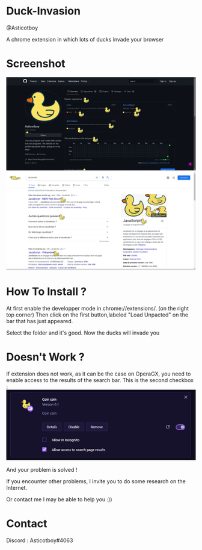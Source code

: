 # Duck-Invasion
@Asticotboy

A chrome extension in which lots of ducks invade your browser

# Screenshot

![coin](https://github.com/Asticotboy/duck-invasion/blob/main/images/screenshot.png)
![coin](https://github.com/Asticotboy/duck-invasion/blob/main/images/screenshot2.png)

# How To Install ?

At first enable the developper mode in chrome://extensions/. (on the right top corner)
Then click on the first button,labeled "Load Unpacted" on the bar that has just appeared.

Select the folder and it's good. 
Now the ducks will invade you

# Doesn't Work ?

If extension does not work, as it can be the case on OperaGX, you need to enable access to the results of the search bar. 
This is the second checkbox :
![coin](https://github.com/Asticotboy/duck-invasion/blob/main/images/screenshotChechbox.png)

And your problem is solved !

If you encounter other problems, I invite you to do some research on the Internet.

Or contact me I may be able to help you :))


# Contact 

Discord : Asticotboy#4063





